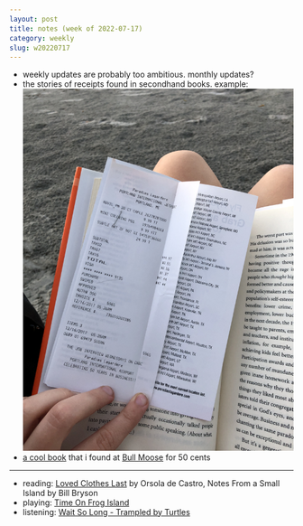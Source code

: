 ```yaml
---
layout: post
title: notes (week of 2022-07-17)
category: weekly
slug: w20220717
---
```


- weekly updates are probably too ambitious. monthly updates?
- the stories of receipts found in secondhand books. example:
![img](images/receipt.JPG)
- [a cool book](misc/carbook) that i found at [Bull Moose](https://www.bullmoose.com/) for 50 cents 

***
- reading: [Loved Clothes Last](https://www.goodreads.com/book/show/54367214-loved-clothes-last) by Orsola de Castro, Notes From a Small Island by Bill Bryson
- playing: [Time On Frog Island](https://www.nintendo.com/store/products/time-on-frog-island-switch/)
- listening: [Wait So Long - Trampled by Turtles](https://open.spotify.com/track/1QesQ27kCWYTYuXJi8SApS?si=2baace32a4e344ee)